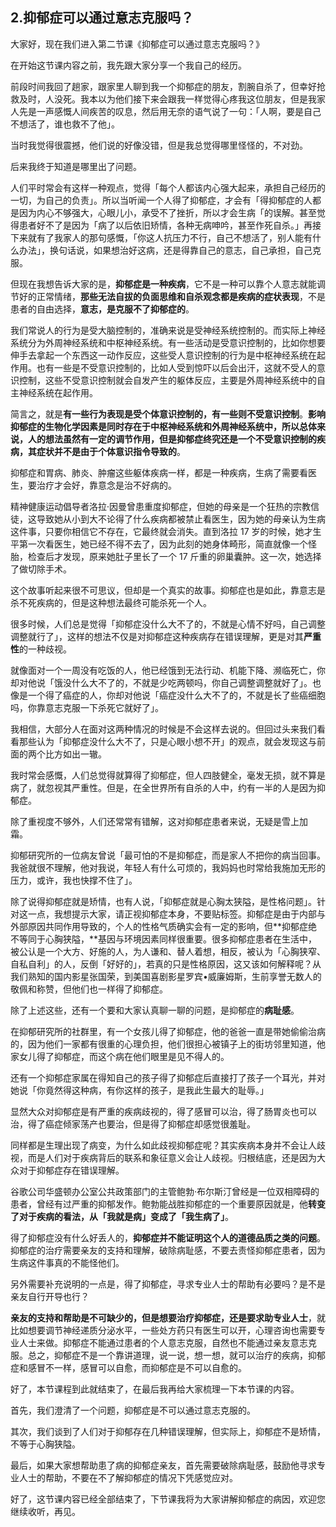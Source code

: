 ## 2.抑郁症可以通过意志克服吗？
大家好，现在我们进入第二节课《抑郁症可以通过意志克服吗？》 


在开始这节课内容之前，我先跟大家分享一个我自己的经历。 


前段时间我回了趟家，跟家里人聊到我一个抑郁症的朋友，割腕自杀了，但幸好抢救及时，人没死。我本以为他们接下来会跟我一样觉得心疼我这位朋友，但是我家人先是一声感慨人间疾苦的叹息，然后用无奈的语气说了一句：「人啊，要是自己不想活了，谁也救不了他」。 


当时我觉得很震撼，他们说的好像没错，但是我总觉得哪里怪怪的，不对劲。 


后来我终于知道是哪里出了问题。 


人们平时常会有这样一种观点，觉得「每个人都该内心强大起来，承担自己经历的一切，为自己的负责」。所以当听闻一个人得了抑郁症，才会有「得抑郁症的人都是因为内心不够强大，心眼儿小，承受不了挫折，所以才会生病「的误解。甚至觉得患者好不了是因为「病了以后依旧矫情，各种无病呻吟，甚至作死自杀。」再接下来就有了我家人的那句感慨，「你这人抗压力不行，自己不想活了，别人能有什么办法」，换句话说，如果想治好这病，还是得靠自己的意志，自己承担，自己克服。 


但现在我想告诉大家的是，**抑郁症是一种疾病**，它不是一种可以靠个人意志就能调节好的正常情绪，**那些无法自拔的负面思维和自杀观念都是疾病的症状表现**，不是患者的自由选择，**意志，是克服不了抑郁症的**。 


我们常说人的行为是受大脑控制的，准确来说是受神经系统控制的。而实际上神经系统分为外周神经系统和中枢神经系统。有一些活动是受意识控制的，比如你想要伸手去拿起一个东西这一动作反应，这些受人意识控制的行为是中枢神经系统在起作用。也有一些是不受意识控制的，比如人受到惊吓以后会出汗，这就不受人的意识控制，这些不受意识控制就会自发产生的躯体反应，主要是外周神经系统中的自主神经系统在起作用。 


简言之，就是**有一些行为表现是受个体意识控制的，有一些则不受意识控制**。**影响抑郁症的生物化学因素是同时存在于中枢神经系统和外周神经系统中，所以总体来说，人的想法虽然有一定的调节作用，但是抑郁症终究还是一个不受意识控制的疾病，其症状并不是由于个体意识指令导致的**。 


抑郁症和胃病、肺炎、肿瘤这些躯体疾病一样，都是一种疾病，生病了需要看医生，要治疗才会好，靠意念是治不好病的。 


精神健康运动倡导者洛拉·因曼曾患重度抑郁症，但她的母亲是一个狂热的宗教信徒，这导致她从小到大不论得了什么疾病都被禁止看医生，因为她的母亲认为生病这件事，只要你相信它不存在，它最终就会消失。直到洛拉 17 岁的时候，她才生平第一次看医生，她已经不得不去了，因为此刻的她身体畸形，简直就像一个怪胎，检查后才发现，原来她肚子里长了一个 17 斤重的卵巢囊肿。这一次，她选择了做切除手术。 


这个故事听起来很不可思议，但却是一个真实的故事。抑郁症也是如此，靠意志是杀不死疾病的，但是这种想法最终可能杀死一个人。 


很多时候，人们总是觉得「抑郁症没什么大不了的，不就是心情不好吗，自己调整调整就行了」，这样的想法不仅是对抑郁症这种疾病存在错误理解，更是对其**严重性**的一种歧视。 


就像面对一个一周没有吃饭的人，他已经饿到无法行动、机能下降、濒临死亡，你却对他说「饿没什么大不了的，不就是少吃两顿吗，你自己调整调整就好了」。也像是一个得了癌症的人，你却对他说「癌症没什么大不了的，不就是长了些癌细胞吗，你靠意志克服一下杀死它就好了」。 


我相信，大部分人在面对这两种情况的时候是不会这样去说的。但回过头来我们看看那些认为「抑郁症没什么大不了，只是心眼小想不开」的观点，就会发现这与前面的两个比方如出一辙。 


我时常会感慨，人们总觉得就算得了抑郁症，但人四肢健全，毫发无损，就不算是病了，就忽视其严重性。但是，在全世界所有自杀的人中，约有一半的人是因为抑郁症。 


除了重视度不够外，人们还常常有错解，这对抑郁症患者来说，无疑是雪上加霜。 


抑郁研究所的一位病友曾说「最可怕的不是抑郁症，而是家人不把你的病当回事。我爸就很不理解，他对我说，年轻人有什么可烦的，我妈妈也时常给我施加无形的压力，或许，我也快撑不住了」。 


除了说得抑郁症就是矫情，也有人说，「抑郁症就是心胸太狭隘，是性格问题」。针对这一点，我想提示大家，请正视抑郁症本身，不要贴标签。抑郁症是由于内部与外部原因共同作用导致的，个人的性格气质确实会有一定的影响，但**抑郁症绝不等同于心胸狭隘，**基因与环境因素同样很重要。很多抑郁症患者在生活中，被公认是一个大方、好施的人，为人谦和、替人着想，相反，被认为「心胸狭窄、自私自利」的人，反倒「好好的」，若真的只是性格原因，这又该如何解释呢？从我们熟知的国内影星张国荣，到美国喜剧影星罗宾•威廉姆斯，生前享誉无数人的敬佩和称赞，但他们也一样得了抑郁症。 


除了上述这些，还有一个要和大家认真聊一聊的问题，是抑郁症的**病耻感**。 


在抑郁研究所的社群里，有一个女孩儿得了抑郁症，他的爸爸一直是带她偷偷治病的，因为他们一家都有很重的心理负担，他们很担心被镇子上的街坊邻里知道，他家女儿得了抑郁症，而这个病在他们眼里是见不得人的。 


还有一个抑郁症家属在得知自己的孩子得了抑郁症后直接打了孩子一个耳光，并对她说「你竟然得这种病，有你这样的孩子，是我此生最大的耻辱。」 


显然大众对抑郁症是有严重的疾病歧视的，得了感冒可以治，得了肠胃炎也可以治，得了癌症倾家荡产也要治，但是得了抑郁症却感觉很羞耻。 


同样都是生理出现了病变，为什么如此歧视抑郁症呢？其实疾病本身并不会让人歧视，而是人们对于疾病背后的联系和象征意义会让人歧视。归根结底，还是因为大众对于抑郁症存在错误理解。 


谷歌公司华盛顿办公室公共政策部门的主管鲍勃·布尔斯汀曾经是一位双相障碍的患者，曾经有过严重的抑郁发作。鲍勃能战胜抑郁症的一个重要原因就是，他**转变了对于疾病的看法，从「我就是病」变成了「我生病了」**。 


得了抑郁症没有什么好丢人的，**抑郁症并不能证明这个人的道德品质之类的问题**。抑郁症的治疗需要亲友的支持和理解，破除病耻感，不要去责怪抑郁症患者，因为生病这件事真的不能怪他们。 


另外需要补充说明的一点是，得了抑郁症，寻求专业人士的帮助有必要吗？是不是亲友自行开导也行？ 


**亲友的支持和帮助是不可缺少的，但是想要治疗抑郁症，还是要求助专业人士**，就比如想要调节神经递质分泌水平，一些处方药只有医生可以开，心理咨询也需要专业人士来做。抑郁症不能通过患者的个人意志克服，自然也不能通过亲友意志克服。总之，抑郁症不是一个靠讲道理，说一说，想一想，就可以治疗的疾病，抑郁症和感冒不一样，感冒可以自愈，而抑郁症是不可以自愈的。 


好了，本节课程到此就结束了，在最后我再给大家梳理一下本节课的内容。 


首先，我们澄清了一个问题，抑郁症是不可以通过意志克服的。 


其次，我们谈到了人们对于抑郁存在几种错误理解，但实际上，抑郁症不是矫情，不等于心胸狭隘。 


最后，如果大家想帮助患了病的抑郁症亲友，首先需要破除病耻感，鼓励他寻求专业人士的帮助，不要在不了解抑郁症的情况下凭感觉应对。 


好了，这节课内容已经全部结束了，下节课我将为大家讲解抑郁症的病因，欢迎您继续收听，再见。   

 


   

